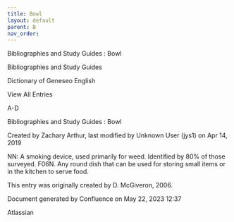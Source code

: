```yaml
---
title: Bowl
layout: default
parent: B
nav_order:
---
```


Bibliographies and Study Guides : Bowl

Bibliographies and Study Guides

Dictionary of Geneseo English

View All Entries

A-D

Bibliographies and Study Guides : Bowl

Created by  Zachary Arthur, last modified by  Unknown User (jys1) on Apr 14, 2019

NN: A smoking device, used primarily for weed. Identified by 80% of those surveyed. F06N. Any round dish that can be used for storing small items or in the kitchen to serve food. 

This entry was originally created by D. McGiveron, 2006.

Document generated by Confluence on May 22, 2023 12:37

Atlassian
